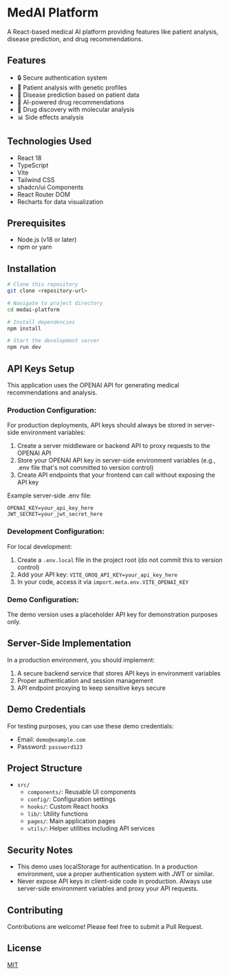 
# MedAI Platform

A React-based medical AI platform providing features like patient analysis, disease prediction, and drug recommendations.

## Features

- 🔒 Secure authentication system
- 👤 Patient analysis with genetic profiles
- 🔬 Disease prediction based on patient data
- 💊 AI-powered drug recommendations
- 🧬 Drug discovery with molecular analysis
- 📊 Side effects analysis

## Technologies Used

- React 18
- TypeScript
- Vite
- Tailwind CSS
- shadcn/ui Components
- React Router DOM
- Recharts for data visualization

## Prerequisites

- Node.js (v18 or later)
- npm or yarn

## Installation

```bash
# Clone this repository
git clone <repository-url>

# Navigate to project directory
cd medai-platform

# Install dependencies
npm install

# Start the development server
npm run dev
```

## API Keys Setup

This application uses the OPENAI  API for generating medical recommendations and analysis.

### Production Configuration:

For production deployments, API keys should always be stored in server-side environment variables:

1. Create a server middleware or backend API to proxy requests to the OPENAI API
2. Store your OPENAI API key in server-side environment variables (e.g., .env file that's not committed to version control)
3. Create API endpoints that your frontend can call without exposing the API key

Example server-side .env file:
```
OPENAI_KEY=your_api_key_here
JWT_SECRET=your_jwt_secret_here
```

### Development Configuration:

For local development:

1. Create a `.env.local` file in the project root (do not commit this to version control)
2. Add your API key: `VITE_GROQ_API_KEY=your_api_key_here`
3. In your code, access it via `import.meta.env.VITE_OPENAI_KEY`

### Demo Configuration:

The demo version uses a placeholder API key for demonstration purposes only.

## Server-Side Implementation

In a production environment, you should implement:

1. A secure backend service that stores API keys in environment variables
2. Proper authentication and session management
3. API endpoint proxying to keep sensitive keys secure

## Demo Credentials

For testing purposes, you can use these demo credentials:

- Email: `demo@example.com`
- Password: `password123`

## Project Structure

- `src/`
  - `components/`: Reusable UI components
  - `config/`: Configuration settings
  - `hooks/`: Custom React hooks
  - `lib/`: Utility functions
  - `pages/`: Main application pages
  - `utils/`: Helper utilities including API services

## Security Notes

- This demo uses localStorage for authentication. In a production environment, use a proper authentication system with JWT or similar.
- Never expose API keys in client-side code in production. Always use server-side environment variables and proxy your API requests.

## Contributing

Contributions are welcome! Please feel free to submit a Pull Request.

## License

[MIT](LICENSE)
